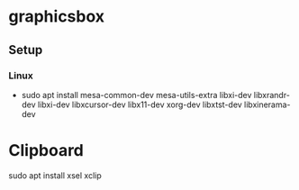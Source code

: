 # graphicsbox
## Setup
### Linux

* sudo apt install mesa-common-dev  mesa-utils-extra libxi-dev libxrandr-dev libxi-dev libxcursor-dev libx11-dev xorg-dev libxtst-dev  libxinerama-dev 
# Clipboard
sudo apt install xsel xclip
